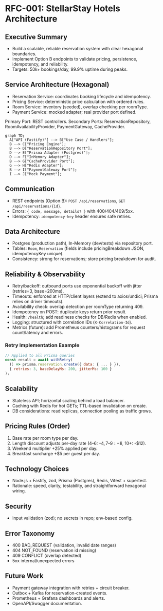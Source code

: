 # RFC-001: StellarStay Hotels Architecture

## Executive Summary
- Build a scalable, reliable reservation system with clear hexagonal boundaries.
- Implement Option B endpoints to validate pricing, persistence, idempotency, and reliability.
- Targets: 50k+ bookings/day, 99.9% uptime during peaks.

## Service Architecture (Hexagonal)
- Reservation Service: coordinates booking lifecycle and idempotency.
- Pricing Service: deterministic price calculation with ordered rules.
- Room Service: inventory (seeded), overlap checking per roomType.
- Payment Service: mocked adapter; real provider port defined.

Primary Port: REST controllers. Secondary Ports: ReservationRepository, RoomAvailabilityProvider, PaymentGateway, CacheProvider.

```mermaid
graph TD;
  A["API (Fastify)"] --> B["Use Case / Handlers"];
  B --> C["Pricing Engine"];
  B --> D["ReservationRepository Port"];
  D --> E["Prisma Adapter (Postgres)"];
  D --> F["InMemory Adapter"];
  B --> G["CacheProvider Port"];
  G --> H["Redis Adapter"];
  B --> I["PaymentGateway Port"];
  I --> J["Mock Payment"];
```

## Communication
- REST endpoints (Option B): `POST /api/reservations`, `GET /api/reservations/{id}`.
- Errors: `{ code, message, details? }` with 400/404/409/5xx.
- Idempotency: `idempotency-key` header ensures safe retries.

## Data Architecture
- Postgres (production path), In-Memory (dev/tests) via repository port.
- Tables: `Room`, `Reservation` (fields include pricingBreakdown JSON, idempotencyKey unique).
- Consistency: strong for reservations; store pricing breakdown for audit.

## Reliability & Observability
- Retry/backoff: outbound ports use exponential backoff with jitter (retries=3, base=200ms).
- Timeouts: enforced at HTTP/client layers (extend to axios/undici; Prisma relies on driver timeouts).
- Availability check: overlap detection per roomType returning 409.
- Idempotency on POST: duplicate keys return prior result.
- Health: `/health`; add readiness checks for DB/Redis when enabled.
- Logging: structured with correlation IDs (`X-Correlation-Id`).
- Metrics (future): add Prometheus counters/histograms for request count/latency and errors.

### Retry Implementation Example
```javascript
// Applied to all Prisma queries
const result = await withRetry(
  () => prisma.reservation.create({ data: { ... } }),
  { retries: 3, baseDelayMs: 200, jitterMs: 100 }
);
```

## Scalability
- Stateless API; horizontal scaling behind a load balancer.
- Caching with Redis for hot GETs; TTL-based invalidation on create.
- DB considerations: read replicas, connection pooling as traffic grows.

## Pricing Rules (Order)
1. Base rate per room type per day.
2. Length discount adjusts per-day rate (4–6: -$4, 7–9: -$8, 10+: -$12).
3. Weekend multiplier +25% applied per day.
4. Breakfast surcharge +$5 per guest per day.

## Technology Choices
- Node.js + Fastify, zod, Prisma (Postgres), Redis, Vitest + supertest.
- Rationale: speed, clarity, testability, and straightforward hexagonal wiring.

## Security
- Input validation (zod); no secrets in repo; env-based config.

## Error Taxonomy
- 400 BAD_REQUEST (validation, invalid date ranges)
- 404 NOT_FOUND (reservation id missing)
- 409 CONFLICT (overlap detected)
- 5xx internal/unexpected errors

## Future Work
- Payment gateway integration with retries + circuit breaker.
- Outbox + Kafka for reservation-created events.
- Prometheus + Grafana dashboards and alerts.
- OpenAPI/Swagger documentation.
